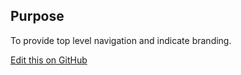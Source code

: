 ## Purpose

To provide top level navigation and indicate branding.

[Edit this on GitHub](https://github.com/wellcometrust/wellcomecollection.org/blob/master/common/views/components/Header/README.md)
